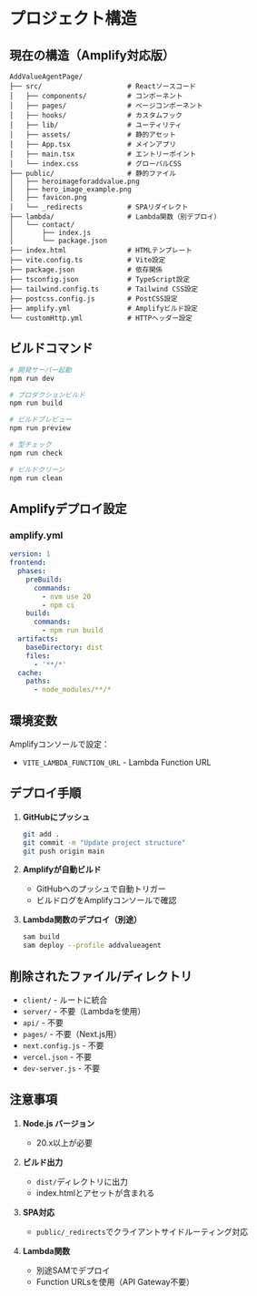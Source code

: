 # プロジェクト構造

## 現在の構造（Amplify対応版）

```
AddValueAgentPage/
├── src/                     # Reactソースコード
│   ├── components/          # コンポーネント
│   ├── pages/               # ページコンポーネント
│   ├── hooks/               # カスタムフック
│   ├── lib/                 # ユーティリティ
│   ├── assets/              # 静的アセット
│   ├── App.tsx              # メインアプリ
│   ├── main.tsx             # エントリーポイント
│   └── index.css            # グローバルCSS
├── public/                  # 静的ファイル
│   ├── heroimageforaddvalue.png
│   ├── hero_image_example.png
│   ├── favicon.png
│   └── _redirects           # SPAリダイレクト
├── lambda/                  # Lambda関数（別デプロイ）
│   └── contact/
│       ├── index.js
│       └── package.json
├── index.html               # HTMLテンプレート
├── vite.config.ts           # Vite設定
├── package.json             # 依存関係
├── tsconfig.json            # TypeScript設定
├── tailwind.config.ts       # Tailwind CSS設定
├── postcss.config.js        # PostCSS設定
├── amplify.yml              # Amplifyビルド設定
└── customHttp.yml           # HTTPヘッダー設定
```

## ビルドコマンド

```bash
# 開発サーバー起動
npm run dev

# プロダクションビルド
npm run build

# ビルドプレビュー
npm run preview

# 型チェック
npm run check

# ビルドクリーン
npm run clean
```

## Amplifyデプロイ設定

### amplify.yml
```yaml
version: 1
frontend:
  phases:
    preBuild:
      commands:
        - nvm use 20
        - npm ci
    build:
      commands:
        - npm run build
  artifacts:
    baseDirectory: dist
    files:
      - '**/*'
  cache:
    paths:
      - node_modules/**/*
```

## 環境変数

Amplifyコンソールで設定：
- `VITE_LAMBDA_FUNCTION_URL` - Lambda Function URL

## デプロイ手順

1. **GitHubにプッシュ**
   ```bash
   git add .
   git commit -m "Update project structure"
   git push origin main
   ```

2. **Amplifyが自動ビルド**
   - GitHubへのプッシュで自動トリガー
   - ビルドログをAmplifyコンソールで確認

3. **Lambda関数のデプロイ（別途）**
   ```bash
   sam build
   sam deploy --profile addvalueagent
   ```

## 削除されたファイル/ディレクトリ

- `client/` - ルートに統合
- `server/` - 不要（Lambdaを使用）
- `api/` - 不要
- `pages/` - 不要（Next.js用）
- `next.config.js` - 不要
- `vercel.json` - 不要
- `dev-server.js` - 不要

## 注意事項

1. **Node.js バージョン**
   - 20.x以上が必要

2. **ビルド出力**
   - `dist/`ディレクトリに出力
   - index.htmlとアセットが含まれる

3. **SPA対応**
   - `public/_redirects`でクライアントサイドルーティング対応

4. **Lambda関数**
   - 別途SAMでデプロイ
   - Function URLsを使用（API Gateway不要）